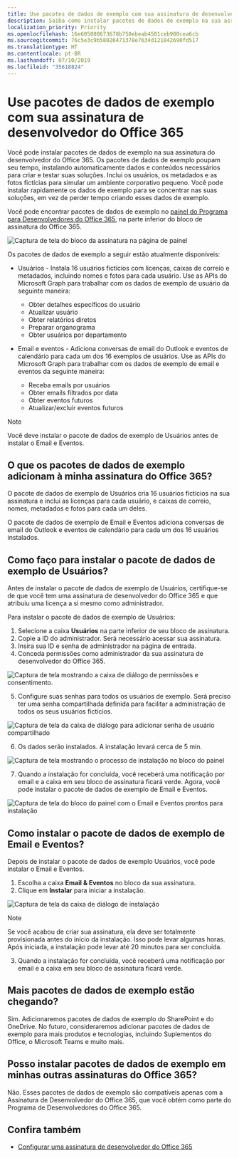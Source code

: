 ```yaml
---
title: Use pacotes de dados de exemplo com sua assinatura de desenvolvedor do Office 365
description: Saiba como instalar pacotes de dados de exemplo na sua assinatura de desenvolvedor do Office 365 para ajudar a organizar e manter o ambiente de área restrita funcionando rapidamente.
localization_priority: Priority
ms.openlocfilehash: 16e605080673678b750ebeab4501ceb980cea6cb
ms.sourcegitcommit: 76c5e3c9b58026471378e7634d121842690fd517
ms.translationtype: HT
ms.contentlocale: pt-BR
ms.lasthandoff: 07/10/2019
ms.locfileid: "35618824"
---
```

# <a name="use-sample-data-packs-with-your-office-365-developer-subscription"></a>Use pacotes de dados de exemplo com sua assinatura de desenvolvedor do Office 365

Você pode instalar pacotes de dados de exemplo na sua assinatura do desenvolvedor do Office 365. Os pacotes de dados de exemplo poupam seu tempo, instalando automaticamente dados e conteúdos necessários para criar e testar suas soluções. Inclui os usuários, os metadados e as fotos fictícias para simular um ambiente corporativo pequeno. Você pode instalar rapidamente os dados de exemplo para se concentrar nas suas soluções, em vez de perder tempo criando esses dados de exemplo.

Você pode encontrar pacotes de dados de exemplo no [painel do Programa para Desenvolvedores do Office 365](https://developer.microsoft.com/office/profile), na parte inferior do bloco de assinatura do Office 365.

![Captura de tela do bloco da assinatura na página de painel](images/content-packs-06.PNG)

Os pacotes de dados de exemplo a seguir estão atualmente disponíveis:

- Usuários - Instala 16 usuários fictícios com licenças, caixas de correio e metadados, incluindo nomes e fotos para cada usuário. Use as APIs do Microsoft Graph para trabalhar com os dados de exemplo de usuário da seguinte maneira:
  - Obter detalhes específicos do usuário
  - Atualizar usuário
  - Obter relatórios diretos
  - Preparar organograma  
  - Obter usuários por departamento

- Email e eventos - Adiciona conversas de email do Outlook e eventos de calendário para cada um dos 16 exemplos de usuários. Use as APIs do Microsoft Graph para trabalhar com os dados de exemplo de email e eventos da seguinte maneira:
  - Receba emails por usuários
  - Obter emails filtrados por data
  - Obter eventos futuros
  - Atualizar/excluir eventos futuros

> [!NOTE]
> Você deve instalar o pacote de dados de exemplo de Usuários antes de instalar o Email e Eventos.

## <a name="what-do-the-sample-data-packs-add-to-my-office-365-subscription"></a>O que os pacotes de dados de exemplo adicionam à minha assinatura do Office 365?

O pacote de dados de exemplo de Usuários cria 16 usuários fictícios na sua assinatura e inclui as licenças para cada usuário, e caixas de correio, nomes, metadados e fotos para cada um deles.

O pacote de dados de exemplo de Email e Eventos adiciona conversas de email do Outlook e eventos de calendário para cada um dos 16 usuários instalados.

## <a name="how-do-i-install-the-users-sample-data-pack"></a>Como faço para instalar o pacote de dados de exemplo de Usuários?

Antes de instalar o pacote de dados de exemplo de Usuários, certifique-se de que você tem uma assinatura de desenvolvedor do Office 365 e que atribuiu uma licença a si mesmo como administrador.

Para instalar o pacote de dados de exemplo de Usuários:

1. Selecione a caixa **Usuários** na parte inferior de seu bloco de assinatura.
2. Copie a ID do administrador. Será necessário acessar sua assinatura.
3. Insira sua ID e senha de administrador na página de entrada.
4. Conceda permissões como administrador da sua assinatura de desenvolvedor do Office 365.

![Captura de tela mostrando a caixa de diálogo de permissões e consentimento. ](images/content-packs-01.png)

5. Configure suas senhas para todos os usuários de exemplo. Será preciso ter uma senha compartilhada definida para facilitar a administração de todos os seus usuários fictícios.

![Captura de tela da caixa de diálogo para adicionar senha de usuário compartilhado](images/content-packs-02.png)

6. Os dados serão instalados. A instalação levará cerca de 5 min.

![Captura de tela mostrando o processo de instalação no bloco do painel](images/content-packs-03.PNG)

7. Quando a instalação for concluída, você receberá uma notificação por email e a caixa em seu bloco de assinatura ficará verde. Agora, você pode instalar o pacote de dados de exemplo de Email e Eventos.

![Captura de tela do bloco do painel com o Email e Eventos prontos para instalação](images/content-packs-04.PNG)

## <a name="how-do-i-install-the-mail-and-events-sample-data-pack"></a>Como instalar o pacote de dados de exemplo de Email e Eventos?

Depois de instalar o pacote de dados de exemplo Usuários, você pode instalar o Email e Eventos.

1. Escolha a caixa **Email &amp; Eventos** no bloco da sua assinatura.
2. Clique em **Instalar** para iniciar a instalação.

![Captura de tela da caixa de diálogo de instalação](images/content-packs-05.png)

> [!NOTE]
> Se você acabou de criar sua assinatura, ela deve ser totalmente provisionada antes do início da instalação. Isso pode levar algumas horas. Após iniciada, a instalação pode levar até 20 minutos para ser concluída.

3. Quando a instalação for concluída, você receberá uma notificação por email e a caixa em seu bloco de assinatura ficará verde.

## <a name="are-more-sample-data-packs-coming"></a>Mais pacotes de dados de exemplo estão chegando?

Sim. Adicionaremos pacotes de dados de exemplo do SharePoint e do OneDrive. No futuro, consideraremos adicionar pacotes de dados de exemplo para mais produtos e tecnologias, incluindo Suplementos do Office, o Microsoft Teams e muito mais.

## <a name="can-i-install-sample-data-packs-on-my-other-office-365-subscriptions"></a>Posso instalar pacotes de dados de exemplo em minhas outras assinaturas do Office 365?

Não. Esses pacotes de dados de exemplo são compatíveis apenas com a Assinatura de Desenvolvedor do Office 365, que você obtém como parte do Programa de Desenvolvedores do Office 365.

## <a name="see-also"></a>Confira também

- [Configurar uma assinatura de desenvolvedor do Office 365](office-365-developer-program-get-started.md)
